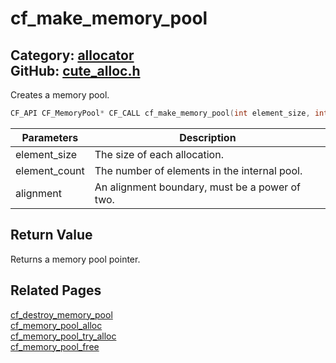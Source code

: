 [](../header.md ':include')

# cf_make_memory_pool

Category: [allocator](/api_reference?id=allocator)  
GitHub: [cute_alloc.h](https://github.com/RandyGaul/cute_framework/blob/master/include/cute_alloc.h)  
---

Creates a memory pool.

```cpp
CF_API CF_MemoryPool* CF_CALL cf_make_memory_pool(int element_size, int element_count, int alignment);
```

Parameters | Description
--- | ---
element_size | The size of each allocation.
element_count | The number of elements in the internal pool.
alignment | An alignment boundary, must be a power of two.

## Return Value

Returns a memory pool pointer.

## Related Pages

[cf_destroy_memory_pool](/allocator/cf_destroy_memory_pool.md)  
[cf_memory_pool_alloc](/allocator/cf_memory_pool_alloc.md)  
[cf_memory_pool_try_alloc](/allocator/cf_memory_pool_try_alloc.md)  
[cf_memory_pool_free](/allocator/cf_memory_pool_free.md)  
